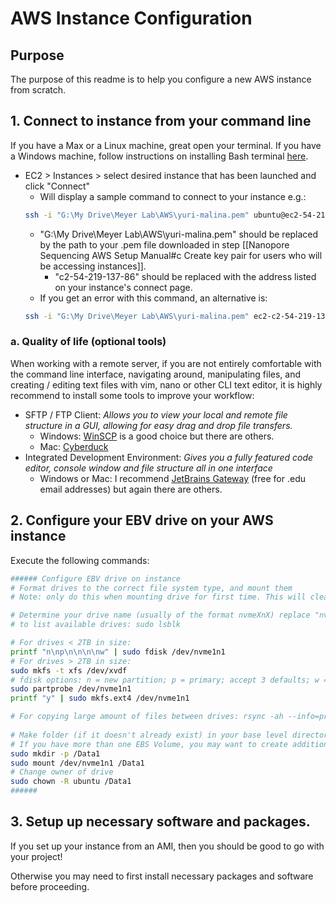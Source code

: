# AWS Instance Configuration
## Purpose
The purpose of this readme is to help you configure a new AWS instance from scratch.

## 1. Connect to instance from your command line
If you have a Max or a Linux machine, great open your terminal.
If you have a Windows machine, follow instructions on installing Bash terminal [here](https://www.howtogeek.com/249966/how-to-install-and-use-the-linux-bash-shell-on-windows-10/).

- EC2 > Instances > select desired instance that has been launched and click "Connect"
	- Will display a sample command to connect to your instance e.g.:
	```bash
	ssh -i "G:\My Drive\Meyer Lab\AWS\yuri-malina.pem" ubuntu@ec2-54-219-137-86.us-west-1.compute.amazonaws.com
	```
	- "G:\My Drive\Meyer Lab\AWS\yuri-malina.pem" should be replaced by the path to your .pem file downloaded in step [[Nanopore Sequencing AWS Setup Manual#c Create key pair for users who will be accessing instances]].
		- "c2-54-219-137-86" should be replaced with the address listed on your instance's connect page.
	- If you get an error with this command, an alternative is:
	```bash
	ssh -i "G:\My Drive\Meyer Lab\AWS\yuri-malina.pem" ec2-c2-54-219-137-86.us-west-1.compute.amazonaws.com -l ubuntu
	```
### a. Quality of life (optional tools)
When working with a remote server, if you are not entirely comfortable with the command line interface, navigating around, manipulating files, and creating / editing text files with vim, nano or other CLI text editor, it is highly recommend to install some tools to improve your workflow:
- SFTP / FTP Client: *Allows you to view your local and remote file structure in a GUI, allowing for easy drag and drop file transfers.*
	- Windows:  [WinSCP](https://winscp.net/eng/index.php) is a good choice but there are others. 
	- Mac: [Cyberduck](https://cyberduck.io/)
- Integrated Development Environment: *Gives you a fully featured code editor, console window and file structure all in one interface*
	- Windows or Mac: I recommend [JetBrains Gateway](https://www.jetbrains.com/remote-development/gateway/) (free for .edu email addresses) but again there are others.

## 2. Configure your EBV drive on your AWS instance
Execute the following commands:

```bash
###### Configure EBV drive on instance  
# Format drives to the correct file system type, and mount them  
# Note: only do this when mounting drive for first time. This will clear data from an existing drive.

# Determine your drive name (usually of the format nvmeXnX) replace "nvme1n1" in all following commands with your drive name
# to list available drives: sudo lsblk

# For drives < 2TB in size:
printf "n\np\n\n\n\nw" | sudo fdisk /dev/nvme1n1  
# For drives > 2TB in size:
sudo mkfs -t xfs /dev/xvdf
# fdisk options: n = new partition; p = primary; accept 3 defaults; w = write  
sudo partprobe /dev/nvme1n1  
printf "y" | sudo mkfs.ext4 /dev/nvme1n1

# For copying large amount of files between drives: rsync -ah --info=progress2 [source] [destination]  
  
# Make folder (if it doesn't already exist) in your base level directory and mount drive. Data1 will be used as primary repository where EBS volumes will be mounted.
# If you have more than one EBS Volume, you may want to create additional Data folders as mounting points.
sudo mkdir -p /Data1  
sudo mount /dev/nvme1n1 /Data1  
# Change owner of drive  
sudo chown -R ubuntu /Data1  
######  
```

## 3. Setup up necessary software and packages.
If you set up your instance from an AMI, then you should be good to go with your project!

Otherwise you may need to first install necessary packages and software before proceeding.
